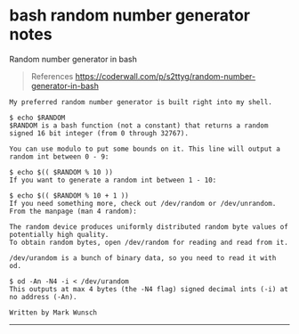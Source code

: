 # bash random number generator notes

Random number generator in bash

> References
> <https://coderwall.com/p/s2ttyg/random-number-generator-in-bash>

```text
My preferred random number generator is built right into my shell.

$ echo $RANDOM
$RANDOM is a bash function (not a constant) that returns a random signed 16 bit integer (from 0 through 32767).

You can use modulo to put some bounds on it. This line will output a random int between 0 - 9:

$ echo $(( $RANDOM % 10 ))
If you want to generate a random int between 1 - 10:

$ echo $(( $RANDOM % 10 + 1 ))
If you need something more, check out /dev/random or /dev/unrandom. From the manpage (man 4 random):

The random device produces uniformly distributed random byte values of potentially high quality.
To obtain random bytes, open /dev/random for reading and read from it.

/dev/urandom is a bunch of binary data, so you need to read it with od.

$ od -An -N4 -i < /dev/urandom
This outputs at max 4 bytes (the -N4 flag) signed decimal ints (-i) at no address (-An).

Written by Mark Wunsch
```

---

